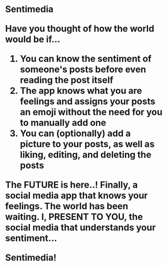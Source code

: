 <h1> Sentimedia

Have you thought of how the world would be if...
1. You can know the sentiment of someone's posts before even reading the post itself
2. The app knows what you are feelings and assigns your posts an emoji without the need for you to manually add one
3. You can (optionally) add a picture to your posts, as well as liking, editing, and deleting the posts

The FUTURE is here..! Finally, a social media app that knows your feelings. The world has been waiting. I, PRESENT TO YOU, the social media that understands your sentiment...

Sentimedia!



